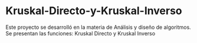 # Kruskal-Directo-y-Kruskal-Inverso
Este proyecto se desarrolló en la materia de Análisis y diseño de algoritmos. Se presentan las funciones: Kruskal Directo y Kruskal Inverso
